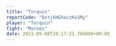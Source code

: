 ```yaml
---
title: "Torquin"
reportCode: "8xYj6HGhaczKw1My"
player: "Torquin"
fight: "Moroes"
date: 2021-09-08T20:17:22.766000+00:00
---
```

